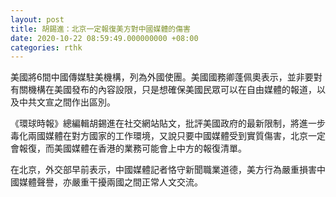 ```yaml
---
layout: post
title: 胡錫進：北京一定報復美方對中國媒體的傷害
date: 2020-10-22 08:59:49.000000000 +08:00
categories: rthk
---
```


美國將6間中國傳媒駐美機構，列為外國使團。美國國務卿蓬佩奧表示，並非要對有關機構在美國發布的內容設限，只是想確保美國民眾可以在自由媒體的報道，以及中共文宣之間作出區別。

《環球時報》總編輯胡錫進在社交網站貼文，批評美國政府的最新限制，將進一步毒化兩國媒體在對方國家的工作環境，又說只要中國媒體受到實質傷害，北京一定會報復，而美國媒體在香港的業務可能會上中方的報復清單。

在北京，外交部早前表示，中國媒體記者恪守新聞職業道德，美方行為嚴重損害中國媒體聲譽，亦嚴重干擾兩國之間正常人文交流。

